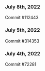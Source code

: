 ### July 8th, 2022

Commit #112443

### July 5th, 2022

Commit #314353


### July 4th, 2022

Commit #72281
